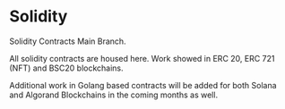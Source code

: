 # Solidity
Solidity Contracts 
Main Branch.

All solidity contracts are housed here. Work showed in ERC 20, ERC 721 (NFT) and BSC20 blockchains. 

Additional work in Golang based contracts will be added for both Solana and Algorand Blockchains in the coming months as well. 
